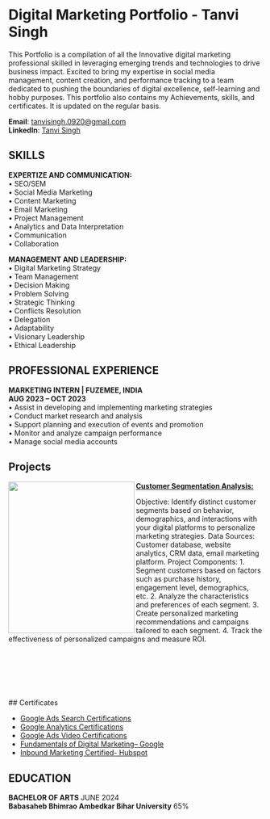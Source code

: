 # Digital Marketing Portfolio - Tanvi Singh

This Portfolio is a compilation of all the Innovative digital marketing professional skilled in leveraging emerging trends and technologies to drive business impact. Excited to bring my expertise in social media management, content creation, and performance tracking to a team dedicated to pushing the boundaries of digital excellence, self-learning and hobby purposes. This portfolio also contains my Achievements, skills, and certificates. It is updated on the regular basis.

**Email**: [tanvisingh.0920@gmail.com](tanvisingh.0920@gmail.com)
<br/>
**LinkedIn**: [Tanvi Singh](https://www.linkedin.com/in/tanvisingh0901/)

## SKILLS
**EXPERTIZE AND COMMUNICATION:**  <br/>
• SEO/SEM <br/>
• Social Media Marketing <br/>
• Content Marketing <br/>
• Email Marketing <br/>
• Project Management <br/>
• Analytics and Data Interpretation <br/>
• Communication <br/>
• Collaboration  <br/>

**MANAGEMENT AND LEADERSHIP:**  <br/>
• Digital Marketing Strategy <br/>
• Team Management <br/>
• Decision Making <br/>
• Problem Solving <br/>
• Strategic Thinking <br/>
• Conflicts Resolution <br/>
• Delegation <br/>
• Adaptability <br/>
• Visionary Leadership <br/>
• Ethical Leadership <br/>

## PROFESSIONAL EXPERIENCE

**MARKETING INTERN | FUZEMEE, INDIA** <br/>
**AUG 2023 – OCT 2023** <br/>
•	Assist in developing and implementing marketing strategies <br/>
•	Conduct market research and analysis <br/>
•	Support planning and execution of events and promotion <br/>
•	Monitor and analyze campaign performance <br/>
•	Manage social media accounts <br/>

## Projects

<img align="left" width="250" height="300" src="https://github.com/anonymous-tanmay/Employee_Master_Data_Dashboard/blob/master/EMD_Dashboard_Image.jpg"> **[Customer Segmentation Analysis:](https://github.com/anonymous-tanmay/Employee_Master_Data_Dashboard.git)**

Objective: Identify distinct customer segments based on behavior, demographics, and interactions with your digital platforms to personalize marketing strategies.
Data Sources: Customer database, website analytics, CRM data, email marketing platform.
Project Components:
     1. Segment customers based on factors such as purchase history, engagement level, demographics, etc.
     2. Analyze the characteristics and preferences of each segment.
     3. Create personalized marketing recommendations and campaigns tailored to each segment.
     4. Track the effectiveness of personalized campaigns and measure ROI.
     
   #  <br />

<br />
## Certificates

- [Google Ads Search Certifications](https://github.com/Anonymous-Tanvi/Portfolio.github.io/blob/d63c381701be0424a34cfd545d4e9387b5f6f241/Certifications/Google%20Ads%20Search%20Certification%20Tanvi%20Singh%20Skillshop.png)
- [Google Analytics Certifications](https://github.com/Anonymous-Tanvi/Portfolio.github.io/blob/d63c381701be0424a34cfd545d4e9387b5f6f241/Certifications/Google%20analytics%20certification.png)
- [Google Ads Video Certifications](https://github.com/Anonymous-Tanvi/Portfolio.github.io/blob/d63c381701be0424a34cfd545d4e9387b5f6f241/Certifications/Google%20ads%20video%20certification.png)
- [Fundamentals of Digital Marketing– Google](https://github.com/Anonymous-Tanvi/Portfolio.github.io/blob/d63c381701be0424a34cfd545d4e9387b5f6f241/Certifications/Fundamentals%20of%20digital%20marketing.png)
- [Inbound Marketing Certified- Hubspot](https://github.com/Anonymous-Tanvi/Portfolio.github.io/blob/d63c381701be0424a34cfd545d4e9387b5f6f241/Certifications/Inbound%20marketing%20certified.png)


## EDUCATION

**BACHELOR OF ARTS** 									      JUNE 2024  <br/>
**Babasaheb Bhimrao Ambedkar Bihar University**			65%  
